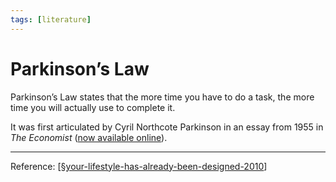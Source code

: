 ```yaml
---
tags: [literature]
---
```


# Parkinson’s Law

Parkinson’s Law states that the more time you have to do a task, the more time you will actually use to complete it.

It was first articulated by Cyril Northcote Parkinson in an essay from 1955 in *The Economist* ([now available online](https://www.economist.com/news/1955/11/19/parkinsons-law)).

---
Reference: [[§your-lifestyle-has-already-been-designed-2010]]

[//begin]: # "Autogenerated link references for markdown compatibility"
[§your-lifestyle-has-already-been-designed-2010]: §your-lifestyle-has-already-been-designed-2010 "Your Lifestyle Has Already Been Designed"
[//end]: # "Autogenerated link references"